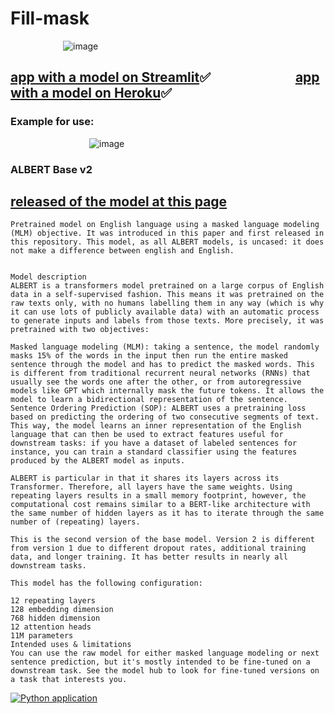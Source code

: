 # Fill-mask 
&emsp;&emsp;&emsp;&emsp;&emsp;&emsp;![image](https://user-images.githubusercontent.com/80875367/150008383-e7cdff91-bc8d-43ff-9257-c561a17ac84a.png)



<a href="https://share.streamlit.io/ekaterinavz/fillmask/uber_pickups.py">app with a model on Streamlit</a>&#9989;
&emsp;&emsp;&emsp;&emsp;&emsp;&emsp;
<a href="https://fill-mask.herokuapp.com/docs">app with a model on Heroku</a>&#9989;
----
### Example for use:
&emsp;&emsp;&emsp;&emsp;&emsp;&emsp;&emsp;&emsp;&emsp;![image](https://user-images.githubusercontent.com/80875367/150005724-29046fa2-8e0f-43f8-b59c-0bc8538e596f.png)


### ALBERT Base v2
<a href="https://huggingface.co/albert-base-v2">released of the model at this page</a>
----
```
Pretrained model on English language using a masked language modeling (MLM) objective. It was introduced in this paper and first released in this repository. This model, as all ALBERT models, is uncased: it does not make a difference between english and English.


Model description
ALBERT is a transformers model pretrained on a large corpus of English data in a self-supervised fashion. This means it was pretrained on the raw texts only, with no humans labelling them in any way (which is why it can use lots of publicly available data) with an automatic process to generate inputs and labels from those texts. More precisely, it was pretrained with two objectives:

Masked language modeling (MLM): taking a sentence, the model randomly masks 15% of the words in the input then run the entire masked sentence through the model and has to predict the masked words. This is different from traditional recurrent neural networks (RNNs) that usually see the words one after the other, or from autoregressive models like GPT which internally mask the future tokens. It allows the model to learn a bidirectional representation of the sentence.
Sentence Ordering Prediction (SOP): ALBERT uses a pretraining loss based on predicting the ordering of two consecutive segments of text.
This way, the model learns an inner representation of the English language that can then be used to extract features useful for downstream tasks: if you have a dataset of labeled sentences for instance, you can train a standard classifier using the features produced by the ALBERT model as inputs.

ALBERT is particular in that it shares its layers across its Transformer. Therefore, all layers have the same weights. Using repeating layers results in a small memory footprint, however, the computational cost remains similar to a BERT-like architecture with the same number of hidden layers as it has to iterate through the same number of (repeating) layers.

This is the second version of the base model. Version 2 is different from version 1 due to different dropout rates, additional training data, and longer training. It has better results in nearly all downstream tasks.

This model has the following configuration:

12 repeating layers
128 embedding dimension
768 hidden dimension
12 attention heads
11M parameters
Intended uses & limitations
You can use the raw model for either masked language modeling or next sentence prediction, but it's mostly intended to be fine-tuned on a downstream task. See the model hub to look for fine-tuned versions on a task that interests you.
```

[![Python application](https://github.com/EkaterinaVZ/fill-mask/actions/workflows/python-app.yml/badge.svg)](https://github.com/EkaterinaVZ/fill-mask/actions/workflows/python-app.yml)
